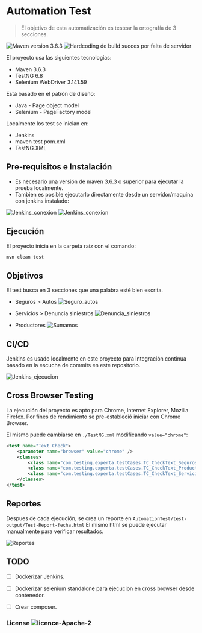 # Automation Test
> El objetivo de esta automatización es testear la ortografía de 3 secciones.

<img src="https://img.shields.io/badge/maven-version%203.6.3-blue" alt="Maven version 3.6.3"></a>
<img src="https://img.shields.io/badge/build-success-brightgreen" alt="Hardcoding de build succes por falta de servidor"></a>

El proyecto usa las siguientes tecnologias:
* Maven 3.6.3
* TestNG 6.8
* Selenium WebDriver 3.141.59

Está basado en el patrón de diseño:
- Java - Page object model
- Selenium - PageFactory model

Localmente los test se inician en:
- Jenkins
- maven test pom.xml
- TestNG.XML

## Pre-requisitos e Instalación

* Es necesario una versión de maven 3.6.3 o superior para ejecutar la prueba localmente.
* Tambien es posible ejecutarlo directamente desde un servidor/maquina con jenkins instalado:

![Jenkins_conexion](https://i.ibb.co/94JSgvX/jen-1.png)
![Jenkins_conexion](https://i.ibb.co/rQSbyZ3/jen-2.png)

## Ejecución

El proyecto inicia en la carpeta raíz con el comando:

```bash
mvn clean test
```

## Objetivos

El test busca en 3 secciones que una palabra esté bien escrita.

* Seguros > Autos
![Seguro_autos](https://i.ibb.co/Yb5yhQc/experta-seguros.png)

* Servicios > Denuncia siniestros
![Denuncia_siniestros](https://i.ibb.co/G03CDSy/experta-denuncia-Siniestros.png)

* Productores
![Sumamos](https://i.ibb.co/whrwLd4/experta-productores.png)



## CI/CD

Jenkins es usado localmente en este proyecto para integración contínua basado en la escucha de commits en este repositorio.

![Jenkins_ejecucion](https://i.ibb.co/DtvFzyP/automation.gif)

## Cross Browser Testing

La ejecución del proyecto es apto para Chrome, Internet Explorer, Mozilla Firefox. Por fines de rendimiento se pre-estableció iniciar con Chrome Browser.

El mismo puede cambiarse en `./TestNG.xml` modificando `value="chrome"`:

```xml
<test name="Text Check">
	<parameter name="browser" value="chrome" />
	<classes>
		<class name="com.testing.experta.testCases.TC_CheckText_Seguros_001" />
		<class name="com.testing.experta.testCases.TC_CheckText_Productores_001" />
		<class name="com.testing.experta.testCases.TC_CheckText_Servicios_001" />
	</classes>
</test>
```

## Reportes

Despues de cada ejecución, se crea un reporte en `AutomationTest/test-output/Test-Report-fecha.html`
El mismo html se puede ejecutar manualmente para verificar resultados.

![Reportes](https://i.ibb.co/sjFbZK0/reportes.png)


## TODO
- [ ] Dockerizar Jenkins.
- [ ] Dockerizar selenium standalone para ejecucion en cross browser desde contenedor.
- [ ] Crear composer.


### License  <img src="https://img.shields.io/badge/licence-Apache%202-yellowgreen" alt="licence-Apache-2"></a>
